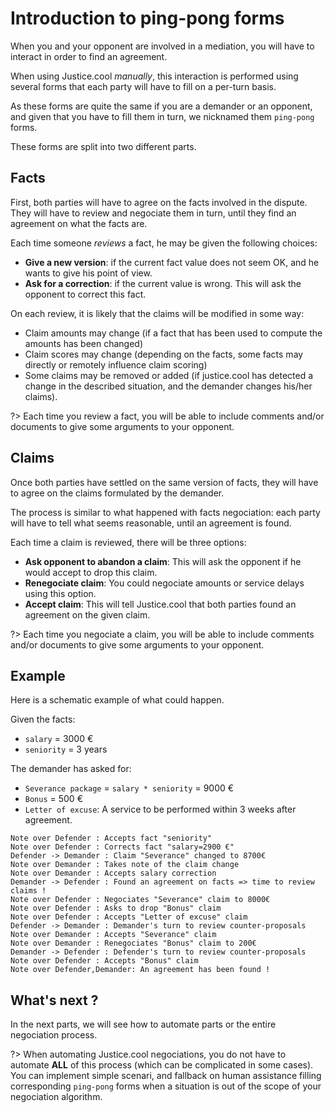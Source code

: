 # Introduction to ping-pong forms

When you and your opponent are involved in a mediation, you will have to interact in order to find an agreement.

When using Justice.cool *manually*, this interaction is performed using several forms that each party will have to fill on a per-turn basis.

As these forms are quite the same if you are a demander or an opponent, and given that you have to fill them in turn, we nicknamed them `ping-pong` forms.

These forms are split into two different parts.

## Facts

First, both parties will have to agree on the facts involved in the dispute.
They will have to review and negociate them in turn, until they find an agreement on what the facts are.

Each time someone *reviews* a fact, he may be given the following choices:

- **Give a new version**: if the current fact value does not seem OK, and he wants to give his point of view.
- **Ask for a correction**: if the current value is wrong. This will ask the opponent to correct this fact.


On each review, it is likely that the claims will be modified in some way:

- Claim amounts may change (if a fact that has been used to compute the amounts has been changed)
- Claim scores may change (depending on the facts, some facts may directly or remotely influence claim scoring)
- Some claims may be removed or added (if justice.cool has detected a change in the described situation, and the demander changes his/her claims).

?> Each time you review a fact, you will be able to include comments and/or documents to give some arguments to your opponent.

## Claims

Once both parties have settled on the same version of facts, they will have to agree on the claims formulated by the demander.

The process is similar to what happened with facts negociation: each party will have to tell what seems reasonable, until an agreement is found.

Each time a claim is reviewed, there will be three options:

- **Ask opponent to abandon a claim**: This will ask the opponent if he would accept to drop this claim.
- **Renegociate claim**: You could negociate amounts or service delays using this option.
- **Accept claim**: This will tell Justice.cool that both parties found an agreement on the given claim.

?> Each time you negociate a claim, you will be able to include comments and/or documents to give some arguments to your opponent.


## Example

Here is a schematic example of what could happen.

Given the facts:
- `salary` = 3000 €
- `seniority` = 3 years

The demander has asked for:
- `Severance package` = `salary * seniority` = 9000 €
- `Bonus` = 500 €
- `Letter of excuse`: A service to be performed within 3 weeks after agreement.

```sequence-diagram
Note over Defender : Accepts fact "seniority"
Note over Defender : Corrects fact "salary=2900 €"
Defender -> Demander : Claim "Severance" changed to 8700€
Note over Demander : Takes note of the claim change
Note over Demander : Accepts salary correction
Demander -> Defender : Found an agreement on facts => time to review claims !
Note over Defender : Negociates "Severance" claim to 8000€
Note over Defender : Asks to drop "Bonus" claim
Note over Defender : Accepts "Letter of excuse" claim
Defender -> Demander : Demander's turn to review counter-proposals
Note over Demander : Accepts "Severance" claim
Note over Demander : Renegociates "Bonus" claim to 200€
Demander -> Defender : Defender's turn to review counter-proposals
Note over Defender : Accepts "Bonus" claim
Note over Defender,Demander: An agreement has been found !
```


## What's next ?

In the next parts, we will see how to automate parts or the entire negociation process.


?> When automating Justice.cool negociations, you do not have to automate **ALL** of this process (which can be complicated in some cases).
    You can implement simple scenari, and fallback on human assistance filling corresponding `ping-pong` forms when a situation is out of the scope of your negociation algorithm.